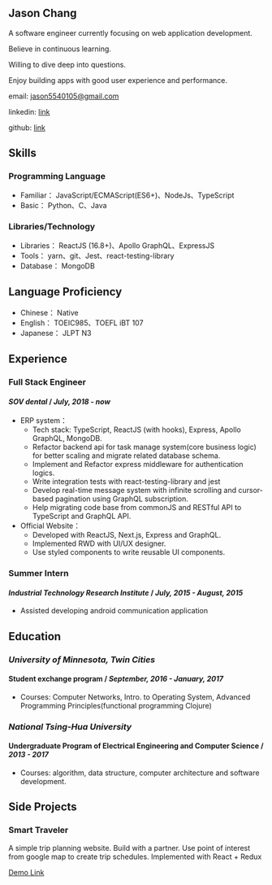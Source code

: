 ## Jason Chang
A software engineer currently focusing on web application development. 

Believe in continuous learning. 

Willing to dive deep into questions. 

Enjoy building apps with good user experience and performance.

email: jason5540105@gmail.com

linkedin: [link](https://www.linkedin.com/in/chi-chen-chang-a448b813b/)

github: [link](https://github.com/theNewJson)

## Skills
### Programming Language
* Familiar：
JavaScript/ECMAScript(ES6+)、NodeJs、TypeScript
* Basic：
Python、C、Java

### Libraries/Technology
* Libraries：
ReactJS (16.8+)、Apollo GraphQL、ExpressJS
* Tools：
yarn、git、Jest、react-testing-library
* Database：
MongoDB

## Language Proficiency
* Chinese：
Native
* English：
TOEIC985、TOEFL iBT 107
* Japanese：
JLPT N3

## Experience
### Full Stack Engineer
#### *SOV dental* / *July, 2018 - now*
  * ERP system：
    * Tech stack: TypeScript, ReactJS (with hooks), Express, Apollo GraphQL, MongoDB.
    * Refactor backend api for task manage system(core business logic) for better scaling and migrate related database schema.
    * Implement and Refactor express middleware for authentication logics.
    * Write integration tests with react-testing-library and jest
    * Develop real-time message system with infinite scrolling and cursor-based pagination using GraphQL subscription.
    * Help migrating code base from commonJS and RESTful API to TypeScript and GraphQL API.
  * Official Website：
    * Developed with ReactJS, Next.js, Express and GraphQL.
    * Implemented RWD with UI/UX designer.
    * Use styled components to write reusable UI components.
### Summer Intern
#### *Industrial Technology Research Institute* / *July, 2015 - August, 2015*
  * Assisted developing android communication application

## Education
### *University of Minnesota, Twin Cities*
#### Student exchange program / *September, 2016 - January, 2017*
* Courses: Computer Networks, Intro. to Operating System, Advanced Programming Principles(functional programming Clojure)
### *National Tsing-Hua University*
#### Undergraduate Program of Electrical Engineering and Computer Science / *2013 - 2017*
* Courses: algorithm, data structure, computer architecture and software development.

## Side Projects
### Smart Traveler
A simple trip planning website. 
Build with a partner.
Use point of interest from google map to create trip schedules.
Implemented with React + Redux

[Demo Link](https://thenewjson.github.io/Smart-Traveler/)